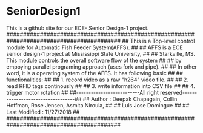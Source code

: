 # SeniorDesign1
This is a github site for our ECE- Senior Design-1 project. 
##########################################################################################
    ## This is a Top-level control module for Automatic Fish Feeder System(AFFS).   ##
    ## AFFS is a ECE senior design-1 project at Mississippi State University,       ##
    ## Starkville, MS. This module controls the overall software flow of the system ##
    ## by empoying parallel programing approach (uses fork and pipe).               ##
    ## In other word, it is a operating system of the AFFS. It has following basic  ##
    ## functionalities:                                                             ##
    ## 1. record video as a raw "h264" video file.                                  ##
    ## 2. read RFID tags continously                                                ##
    ## 3. write information into CSV file                                           ##
    ## 4. trigger motor rotation                                                    ##
    ##--------------------------All right reserved----------------------------------##
    ## Author : Deepak Chapagain, Collin Hoffman, Rose Jensen, Asmita Niroula,      ##
    ##          Luis Jose Domingue                                                  ##
    ## Last Modified  : 11/27/2018                                                  ##
##########################################################################################
